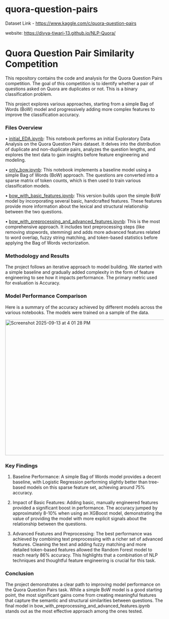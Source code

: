# quora-question-pairs
Dataset Link - https://www.kaggle.com/c/quora-question-pairs

website: https://divya-tiwari-13.github.io/NLP-Quora/

# Quora Question Pair Similarity Competition
  This repository contains the code and analysis for the Quora Question Pairs competition. The goal of this competition is to identify whether a pair of questions asked on Quora are duplicates or not. This is a binary classification problem.

  This project explores various approaches, starting from a simple Bag of Words (BoW) model and progressively adding more complex features to improve the classification accuracy.

### Files Overview
  • [initial_EDA.ipynb](https://github.com/divya-tiwari-13/quora-question-pairs/blob/main/initial_EDA.ipynb): This notebook performs an initial Exploratory Data Analysis on the Quora Question Pairs dataset. It delves into the distribution of duplicate and non-duplicate pairs, analyzes the question lengths, and explores the text data to gain insights before feature engineering and modeling.

  • [only_bow.ipynb](https://github.com/divya-tiwari-13/quora-question-pairs/blob/main/only_bow.ipynb): This notebook implements a baseline model using a simple Bag of Words (BoW) approach. The questions are converted into a sparse matrix of token counts, which is then used to train various classification models.

  • [bow_with_basic_features.ipynb](https://github.com/divya-tiwari-13/quora-question-pairs/blob/main/bow_with_basic_features.ipynb): This version builds upon the simple BoW model by incorporating several basic, handcrafted features. These features provide more information about the lexical and structural relationship between the two questions.

  • [bow_with_preprocessing_and_advanced_features.ipynb](https://github.com/divya-tiwari-13/quora-question-pairs/blob/main/bow_with_preprocessing_and_advanced_features.ipynb): This is the most comprehensive approach. It includes text preprocessing steps (like removing stopwords, stemming) and adds more advanced features related to word overlap, fuzzy string matching, and token-based statistics before applying the Bag of Words vectorization.

### Methodology and Results
  The project follows an iterative approach to model building. We started with a simple baseline and gradually added complexity in the form of feature engineering to see how it impacts performance. The primary metric used for evaluation is Accuracy.

### Model Performance Comparison
  Here is a summary of the accuracy achieved by different models across the various notebooks. The models were trained on a sample of the data.

<img width="713" height="431" alt="Screenshot 2025-09-13 at 4 01 28 PM" src="https://github.com/user-attachments/assets/1baf3e35-ea65-4555-b731-0f0677c3aaba" />


### Key Findings
1. Baseline Performance: A simple Bag of Words model provides a decent baseline, with Logistic Regression performing slightly better than tree-based models on this sparse feature set, achieving around 75% accuracy.

2. Impact of Basic Features: Adding basic, manually engineered features provided a significant boost in performance. The accuracy jumped by approximately 8-10% when using an XGBoost model, demonstrating the value of providing the model with more explicit signals about the relationship between the questions.

3. Advanced Features and Preprocessing: The best performance was achieved by combining text preprocessing with a richer set of advanced features. Cleaning the text and adding fuzzy matching and more detailed token-based features allowed the Random Forest model to reach nearly 86% accuracy. This highlights that a combination of NLP techniques and thoughtful feature engineering is crucial for this task.

### Conclusion
The project demonstrates a clear path to improving model performance on the Quora Question Pairs task. While a simple BoW model is a good starting point, the most significant gains come from creating meaningful features that capture the semantic and structural similarities between questions. The final model in bow_with_preprocessing_and_advanced_features.ipynb stands out as the most effective approach among the ones tested.
